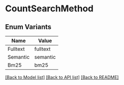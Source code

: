 # CountSearchMethod

## Enum Variants

| Name | Value |
|---- | -----|
| Fulltext | fulltext |
| Semantic | semantic |
| Bm25 | bm25 |


[[Back to Model list]](../README.md#documentation-for-models) [[Back to API list]](../README.md#documentation-for-api-endpoints) [[Back to README]](../README.md)


